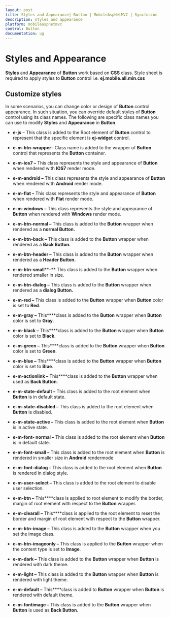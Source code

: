 ```yaml
---
layout: post
title: Styles and Appearance| Button | MobileAspNetMVC | Syncfusion
description: styles and appearance
platform: mobileaspnetmvc
control: Button
documentation: ug
---
```


# Styles and Appearance

**Styles** and **Appearance** of **Button** work based on **CSS** class. Style sheet is required to apply styles to **Button** control i.e. **ej.mobile.all.min**.**css**

## Customize styles

In some scenarios, you can change color or design of **Button** control appearance. In such situation, you can override default styles of **Button** control using its class names. The following are specific class names you can use to modify **Styles** and **Appearance** in **Button**.

* **e-js** – This class is added to the Root element of **Button** control to represent that the specific element is  **ej-widget** control.

* **e-m-btn-wrapper**– Class name is added to the wrapper of **Button** control that represents the **Button** container.

* **e-m-ios7 –** This class represents the style and appearance of **Button** when rendered with **IOS7** render mode.

* **e-m-android –** This class represents the style and appearance of **Button** when rendered with **Android** render mode.

* **e-m-flat –** This class represents the style and appearance of **Button** when rendered with **Flat** render mode.

* **e-m-windows –** This class represents the style and appearance of **Button** when rendered with **Windows** render mode.

* **e-m-btn-normal –** This class is added to the **Button** wrapper when rendered as a **normal Button.**

* **e-m-btn-back  –** This class is added to the **Button** wrapper when rendered as a **Back Button.**

* **e-m-btn-header  –** This class is added to the **Button** wrapper when rendered as a **Header Button.**

* **e-m-btn-small****–**  This class is added to the **Button** wrapper when rendered smaller in size.

* **e-m-btn-dialog –** This class is added to the **Button** wrapper when rendered as a **dialog Button.**

* **e-m-red –** This class is added to the **Button** wrapper when **Button** color is set to **Red**.

* **e-m-gray –** This****class is added to the **Button** wrapper when **Button** color is set to **Gray**.

* **e-m-black –** This****class is added to the **Button** wrapper when **Button** color is set to **Black**.

* **e-m-green –** This****class is added to the **Button** wrapper when **Button** color is set to **Green**.

* **e-m-blue –** This****class is added to the **Button** wrapper when **Button** color is set to **Blue**.

* **e-m-actionlink –** This****class is added to the **Button** wrapper when used as **Back Button**.

* **e-m-state-default –** This class is added to the root element when **Button** is in default state.

* **e-m-state-disabled –** This class is added to the root element when **Button** is disabled.

* **e-m-state-active –** This class is added to the root element when **Button** is in active state.

* **e-m-font- normal –** This class is added to the root element when **Button** is in default state.

* **e-m-font-small –** This class is added to the root element when **Button** is rendered in smaller size in **Android** rendermode

* **e-m-font-dialog –** This class is added to the root element when **Button** is rendered in dialog style.

* **e-m-user-select –** This class is added to the root element to disable user selection.

* **e-m-btn –** This****class is applied to root element to modify the border, margin of root element with respect to the **Button** wrapper.

* **e-m-clearall –** This****class is applied to the root element to reset the border and margin of root element with respect to the **Button** wrapper.

* **e-m-btn-image –** This class is added to the **Button** wrapper when you set the image class. 

* **e-m-btn-imageonly –** This class is applied to the **Button** wrapper when the content type is set to **Image**.

* **e-m-dark –** This class is added to the **Button** wrapper when **Button** is rendered with dark theme.

* **e-m-light –** This class is added to the **Button** wrapper when **Button** is rendered with light theme.

* **e-m-default –** This****class is added to **Button** wrapper when **Button** is rendered with default theme.

* **e-m-fontimage –** This class is added to the **Button** wrapper when **Button** is used as **Back Button.**



